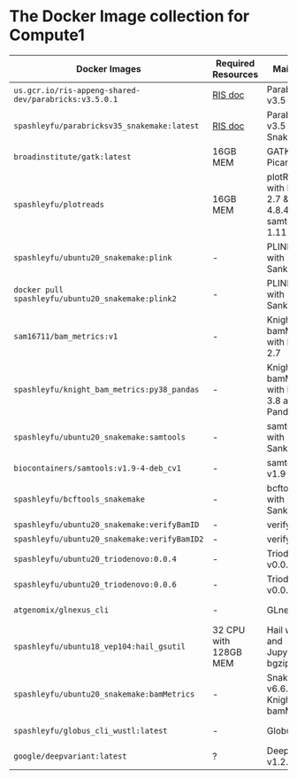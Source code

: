 # The Docker Image collection for Compute1

| Docker Images | Required Resources | Main tools | dockerhub | Image size | Detail/Note |
| ------------- | ------------------ | ---------- | --------- | ---------- | ----------- |
| `us.gcr.io/ris-appeng-shared-dev/parabricks:v3.5.0.1` | [RIS doc](https://docs.ris.wustl.edu/doc/compute/recipes/tools/parabricks-quickstart.html) | Parabricks v3.5 | - | 3.78 GB | Official Image |
| `spashleyfu/parabricksv35_snakemake:latest` | [RIS doc](https://docs.ris.wustl.edu/doc/compute/recipes/tools/parabricks-quickstart.html) | Parabricks v3.5 + Snakemake | [spashleyfu/parabricksv35_snakemake](https://hub.docker.com/repository/docker/spashleyfu/parabricksv35_snakemake) | 7.05 GB | For snakemake use only |
| `broadinstitute/gatk:latest` | 16GB MEM | GATK 4.x and Picard | [broadinstitute/gatk](https://hub.docker.com/r/broadinstitute/gatk/) | 1.64 GB | Sep 16, 2021 latest version is v4.2.2.0 
| `spashleyfu/plotreads` | 16GB MEM | plotRead with Python 2.7 && conda 4.8.4 && samtools 1.11 | [spashleyfu/plotreads](https://hub.docker.com/repository/docker/spashleyfu/plotreads) | 1.02 GB | |
| `spashleyfu/ubuntu20_snakemake:plink` | - | PLINK 1.9 with Sankemake | [spashleyfu/ubuntu20_snakemake](https://hub.docker.com/repository/docker/spashleyfu/ubuntu20_snakemake) | 991.89 MB | |
| `docker pull spashleyfu/ubuntu20_snakemake:plink2` | - | PLINK 2.0 with Sankemake | [spashleyfu/ubuntu20_snakemake](https://hub.docker.com/repository/docker/spashleyfu/ubuntu20_snakemake) | 1014.88 MB | |
| `sam16711/bam_metrics:v1` | - | Knight's bamMetrics with Python 2.7 | [sam16711/bam_metrics](https://hub.docker.com/r/sam16711/bam_metrics) | 113.43 MB | Suit for run bamMetrics alone |
| `spashleyfu/knight_bam_metrics:py38_pandas` | - | Knight's bamMetrics with Python 3.8 and Pandas | [spashleyfu/knight_bam_metrics](https://hub.docker.com/repository/docker/spashleyfu/knight_bam_metrics) | 229.49 MB | Suit for running [mergeBamMetrics.py](https://github.com/jinlab-washu/Jin-lab.manual/blob/master/quality_control_analyses/create_bamMetrics.md#mergebammetricspy) |
| `spashleyfu/ubuntu20_snakemake:samtools` | - | samtools with Sankemake | [spashleyfu/ubuntu20_snakemake](https://hub.docker.com/repository/docker/spashleyfu/ubuntu20_snakemake) | 989.26 MB | |
| `biocontainers/samtools:v1.9-4-deb_cv1` | - | samtools v1.9 | [biocontainers/samtools](https://hub.docker.com/r/biocontainers/samtools) | 244.41 MB | |
| `spashleyfu/bcftools_snakemake` | - | bcftools 1.12 with Sankemake | [spashleyfu/bcftools_snakemake](https://hub.docker.com/repository/docker/spashleyfu/bcftools_snakemake) | 928.23 MB | |
| `spashleyfu/ubuntu20_snakemake:verifyBamID` | - | verifyBamID | [spashleyfu/ubuntu20_snakemake](https://hub.docker.com/repository/docker/spashleyfu/ubuntu20_snakemake) | 1.19 GB | |
| `spashleyfu/ubuntu20_snakemake:verifyBamID2` | - | verifyBamID2 | [spashleyfu/ubuntu20_snakemake](https://hub.docker.com/repository/docker/spashleyfu/ubuntu20_snakemake) | 1.01 GB | |
| `spashleyfu/ubuntu20_triodenovo:0.0.4` | - | Triodenovo v0.0.4 | [spashleyfu/ubuntu20_triodenovo](https://hub.docker.com/repository/docker/spashleyfu/ubuntu20_triodenovo) | 174.39 MB | |
| `spashleyfu/ubuntu20_triodenovo:0.0.6` | - | Triodenovo v0.0.6 | [spashleyfu/ubuntu20_triodenovo](https://hub.docker.com/repository/docker/spashleyfu/ubuntu20_triodenovo) | 172.88 MB | |
| `atgenomix/glnexus_cli` | - | GLnexus CLI | [atgenomix/glnexus_cli](https://hub.docker.com/r/atgenomix/glnexus_cli) | 107.51 MB | |
| `spashleyfu/ubuntu18_vep104:hail_gsutil` | 32 CPU with 128GB MEM | Hail with VEP and JupyterLab, bgzip | [spashleyfu/ubuntu18_vep104](https://hub.docker.com/repository/docker/spashleyfu/ubuntu18_vep104) | 1.93 GB | |
| `spashleyfu/ubuntu20_snakemake:bamMetrics` | - | Snakemake v6.6.0 with Knight's bamMetrics | [spashleyfu/ubuntu20_snakemake](https://hub.docker.com/repository/docker/spashleyfu/ubuntu20_snakemake) | 1.18 GB | |
| `spashleyfu/globus_cli_wustl:latest` | - | Globus CLI | https://hub.docker.com/repository/docker/spashleyfu/globus_cli_wustl | 260.74 MB | For Transfering files |
| `google/deepvariant:latest` | ? | DeepVariant v1.2.0 | [google/deepvariant](https://hub.docker.com/r/google/deepvariant) | 3.28 GB | Sep 16, 2021 latest version is v1.2.0 |
